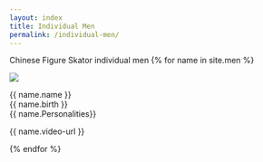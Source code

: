 ```yaml
---
layout: index
title: Individual Men
permalink: /individual-men/
---
```


Chinese Figure Skator individual men
{% for name in site.men %}

<img src="{{ exhibit.img-url}}">
<p>{{ name.name }}<br>{{ name.birth }}<br>{{ name.Personalities}}</p>

<p>{{ name.video-url }}</p>
{% endfor %}